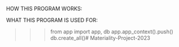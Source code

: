 HOW THIS PROGRAM WORKS:


WHAT THIS PROGRAM IS USED FOR:


>>> from app import app, db
>>> app.app_context().push()
>>> db.create_all()# Materiality-Project-2023
